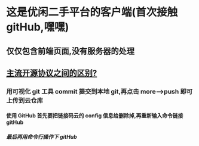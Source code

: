 # 这是优闲二手平台的客户端(首次接触 gitHub,嘿嘿)

## 仅仅包含前端页面,没有服务器的处理

## [主流开源协议之间的区别?](https://www.zhihu.com/question/19568896)

### 用可视化 git 工具 commit 提交到本地 git,再点击 more-->push 即可上传到云仓库

#### 使用 GitHub 首先要把链接码云的 config 信息给删除掉,再重新输入命令链接 gitHub

##### 最后再用命令行操作下 gitHub
